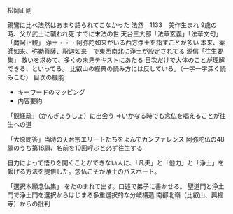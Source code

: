 松岡正剛

親鸞に比べ法然はあまり語られてこなかった
法然　1133　美作生まれ
9歳の時、父が武士に襲われ死
すでに末法の世
天台三大部「法華玄義」「法華文句」「魔訶止観」
浄土・・・阿弥陀如来がいる西方浄土を指すことが多い
本来、薬師如来、弥勒菩薩、釈迦如来　で東西南北に浄土が設定されてる
源信「往生要集」
救いを求めて、多くの未見テキストにあたる
目次だけで大体のことが理解できる、といってる。
比叡山の経典の読み方には反している。（一字一字深く読みこむ）
目次の機能
- キーワードのマッピング
- 内容要約

「観経疏」（かんぎょうしょ）に出会う
⇒いかなる時でも念仏を唱えることが往生への道

「大原問答」当時の天台宗エリートたちをよんでカンファレンス
阿弥陀仏の48願のうち第18願、名前を10回呼ぶと必ず往生する

自力によって悟りを開くことができない人に、「凡夫」と「他力」と「浄土」を繋げる方法を提供した。念仏こそが浄土のパスポート。


「選択本願念仏集」
をたのまれて出す。口述で弟子に書かせる。
聖道門と浄土門で浄土門を選択からはじまる多重選択的な分岐構造
南都北嶺（比叡山、興福寺）からの批判